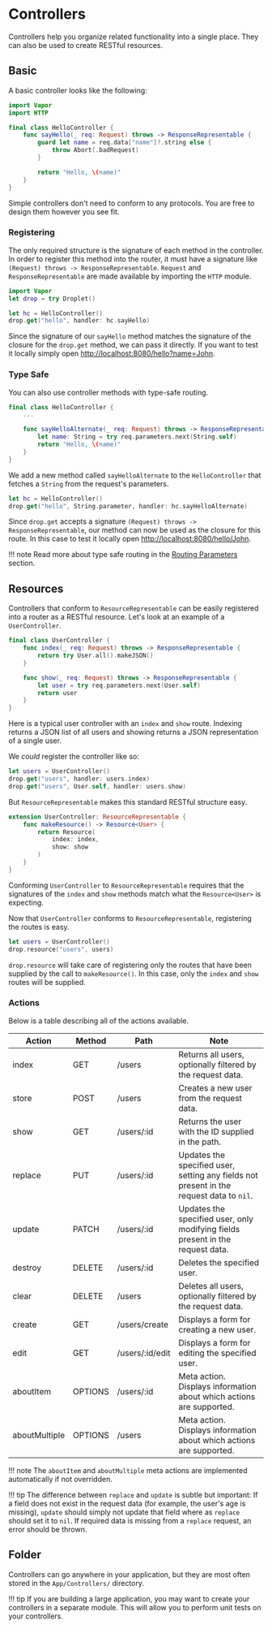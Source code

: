 # Controllers

Controllers help you organize related functionality into a single place. They can also be used to create RESTful resources.

## Basic

A basic controller looks like the following:

```swift
import Vapor
import HTTP

final class HelloController {
	func sayHello(_ req: Request) throws -> ResponseRepresentable {
		guard let name = req.data["name"]?.string else { 
			throw Abort(.badRequest)
		}

		return "Hello, \(name)"
	}
}
```

Simple controllers don't need to conform to any protocols. You are free to design them however you see fit.

### Registering

The only required structure is the signature of each method in the controller. In order to register this method into the router, it must have a signature like `(Request) throws -> ResponseRepresentable`. `Request` and `ResponseRepresentable` are made available by importing the `HTTP` module.

```swift
import Vapor
let drop = try Droplet()

let hc = HelloController()
drop.get("hello", handler: hc.sayHello)
```

Since the signature of our `sayHello` method matches the signature of the closure for the `drop.get` method, we can pass it directly. If you want to test it locally simply open [http://localhost:8080/hello?name=John](http://localhost:8080/hello?name=John).

### Type Safe

You can also use controller methods with type-safe routing.

```swift
final class HelloController {
	...

	func sayHelloAlternate(_ req: Request) throws -> ResponseRepresentable {
        let name: String = try req.parameters.next(String.self)
		return "Hello, \(name)"
	}
}
```

We add a new method called `sayHelloAlternate` to the `HelloController` that fetches a `String` from the request's parameters.

```swift
let hc = HelloController()
drop.get("hello", String.parameter, handler: hc.sayHelloAlternate)
```

Since `drop.get` accepts a signature `(Request) throws -> ResponseRepresentable`, our method can now be used as the closure for this route. In this case to test it locally open [http://localhost:8080/hello/John](http://localhost:8080/hello/John).

!!! note 
    Read more about type safe routing in the [Routing Parameters](https://docs.vapor.codes/2.0/routing/parameters/#type-safe) section.

## Resources

Controllers that conform to `ResourceRepresentable` can be easily registered into a router as a RESTful resource. Let's look at an example of a `UserController`.

```swift
final class UserController {
    func index(_ req: Request) throws -> ResponseRepresentable {
        return try User.all().makeJSON()
    }

    func show(_ req: Request) throws -> ResponseRepresentable {
        let user = try req.parameters.next(User.self)
        return user
    }
}
```

Here is a typical user controller with an `index` and `show` route. Indexing returns a JSON list of all users and showing returns a JSON representation of a single user.

We _could_ register the controller like so:

```swift
let users = UserController()
drop.get("users", handler: users.index)
drop.get("users", User.self, handler: users.show)
```

But `ResourceRepresentable` makes this standard RESTful structure easy.

```swift
extension UserController: ResourceRepresentable {
    func makeResource() -> Resource<User> {
        return Resource(
            index: index,
            show: show
        )
    }
}
```

Conforming `UserController` to `ResourceRepresentable` requires that the signatures of 
the `index` and `show` methods match what the `Resource<User>` is expecting.


Now that `UserController` conforms to `ResourceRepresentable`, registering the routes is easy.

```swift
let users = UserController()
drop.resource("users", users)
```

 `drop.resource` will take care of registering only the routes that have been supplied by the call to `makeResource()`. In this case, only the `index` and `show` routes will be supplied.

### Actions

Below is a table describing all of the actions available.

| Action        | Method  | Path            | Note                                                                                     |
|---------------|---------|-----------------|------------------------------------------------------------------------------------------|
| index         | GET     | /users          | Returns all users, optionally filtered by the request data.                              |
| store         | POST    | /users          | Creates a new user from the request data.                                                |
| show          | GET     | /users/:id      | Returns the user with the ID supplied in the path.                                       |
| replace       | PUT     | /users/:id      | Updates the specified user, setting any fields not present in the request data to `nil`. |
| update        | PATCH   | /users/:id      | Updates the specified user, only modifying fields present in the request data.           |
| destroy       | DELETE  | /users/:id      | Deletes the specified user.                                                              |
| clear         | DELETE  | /users          | Deletes all users, optionally filtered by the request data.                              |
| create        | GET     | /users/create   | Displays a form for creating a new user.                                                 |
| edit          | GET     | /users/:id/edit | Displays a form for editing the specified user.                                          |
| aboutItem     | OPTIONS | /users/:id      | Meta action. Displays information about which actions are supported.                     |
| aboutMultiple | OPTIONS | /users          | Meta action. Displays information about which actions are supported.                     |

!!! note
    The `aboutItem` and `aboutMultiple` meta actions are implemented automatically if not overridden. 

!!! tip
    The difference between `replace` and `update` is subtle but important:
    If a field does not exist in the request data (for example, the user's age is missing),
    `update` should simply not update that field where as `replace` should set it to `nil`.
    If required data is missing from a `replace` request, an error should be thrown.

## Folder

Controllers can go anywhere in your application, but they are most often stored in the `App/Controllers/` directory. 

!!! tip
    If you are building a large application, you may want to create your controllers in a separate module. This will allow you to perform unit tests on your controllers. 
